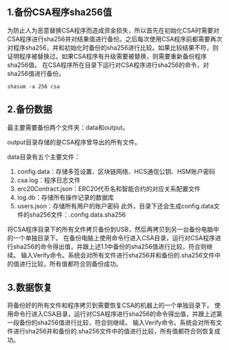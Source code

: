 ## 1.备份CSA程序sha256值
为防止人为恶意替换CSA程序而造成资金损失，所以首先在初始化CSA时需要对CSA程序进行sha256并对结果值进行备份。之后每次使用CSA程序前都需要再次对程序sha256，并和初始化时备份的sha256进行比较。如果比较结果不符，则证明程序被替换过。如果CSA程序有升级需要被替换，则需要重新备份程序sha256值。 在CSA程序所在目录下运行对CSA程序进行sha256的命令，对sha256值进行备份。
```
shasum -a 256 csa
```

## 2.备份数据
最主要需要备份两个文件夹：data和output。

output目录存储的是CSA程序曾导出的所有文件。

data目录有五个主要文件：

1. config.data：存储多签设置、区块链网络、HCS通信公钥、HSM账户密码
2. csa.log：程序日志文件
3. erc20Contract.json：ERC20代币名和智能合约的对应关系配置文件
4. log.db：存储所有操作记录的数据库
5. users.json：存储所有用户的账户密码
此外，目录下还会生成config.data文件的sha256文件：.config.data.sha256

将CSA程序目录下的所有文件拷贝备份到USB，然后再拷贝到另一台备份电脑中的一个单独目录下。
在备份电脑上使用命令行进入CSA目录，运行对CSA程序进行sha256的命令得出值，并跟上述1.1中备份的sha256值进行比较，符合则继续。
输入Verify命令。系统会对所有文件进行sha256并和备份的.sha256文件中的值进行比较，所有值都符合则备份成功。

## 3.数据恢复
将备份好的所有文件和程序拷贝到需要恢复CSA的机器上的一个单独目录下。
使用命令行进入CSA目录，运行对CSA程序进行sha256的命令得出值，并跟上述第一段备份的sha256值进行比较，符合则继续。
输入Verify命令。系统会对所有文件进行sha256并和备份的.sha256文件中的值进行比较，所有值都符合则恢复成功。